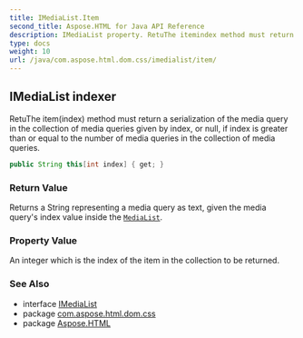 ```yaml
---
title: IMediaList.Item
second_title: Aspose.HTML for Java API Reference
description: IMediaList property. RetuThe itemindex method must return a serialization of the media query in the collection of media queries given by index or null if index is greater than or equal to the number of media queries in the collection of media queries
type: docs
weight: 10
url: /java/com.aspose.html.dom.css/imedialist/item/
---
```

## IMediaList indexer

RetuThe item(index) method must return a serialization of the media query in the collection of media queries given by index, or null, if index is greater than or equal to the number of media queries in the collection of media queries.

```java
public String this[int index] { get; }
```

### Return Value

Returns a String representing a media query as text, given the media query's index value inside the [`MediaList`](../).

### Property Value

An integer which is the index of the item in the collection to be returned.

### See Also

* interface [IMediaList](../)
* package [com.aspose.html.dom.css](../../../com.aspose.html.dom.css/)
* package [Aspose.HTML](../../../)
